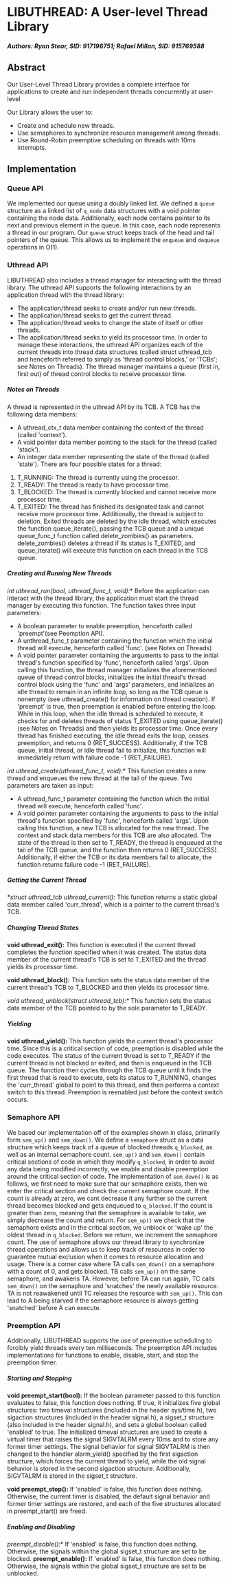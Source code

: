 # LIBUTHREAD: A User-level Thread Library
##### Authors: _Ryan Stear, SID: 917196751; Rafael Millan, SID: 915769588_

## Abstract
Our User-Level Thread Library provides a complete interface for
applications to create and run independent threads concurrently at user-level

Our Library allows the user to:
- Create and schedule new threads.
- Use semaphores to synchronize resource management among threads.
- Use Round-Robin preemptive scheduling on threads with 10ms interrupts.

## Implementation

### Queue API
We implemented our queue using a doubly linked list. We defined a `queue`
structure as a linked list of `q_node` data structures with a void pointer
containing the node data. Additionally, each node contains pointer to its next
and previous element in the queue. In this case, each node represents a thread
in our program. Our `queue` struct keeps track of the head and tail pointers of
the queue. This allows us to implement the `enqueue` and `dequeue` operations
in O(1).

### Uthread API
LIBUTHREAD also includes a thread manager for interacting with the thread
library. The uthread API supports the following interactions by an application
thread with the thread library:
* The application/thread seeks to create and/or run new threads.
* The application/thread seeks to get the current thread.
* The application/thread seeks to change the state of itself or other threads.
* The application/thread seeks to yield its processor time.
In order to manage these interactions, the uthread API organizes each of the
current threads into thread data structures (called struct uthread_tcb and
henceforth referred to simply as 'thread control blocks,' or 'TCBs'; see Notes
on Threads). The thread manager maintains a queue (first in, first out) of
thread control blocks to receive processor time.

##### Notes on Threads
A thread is represented in the uthread API by its TCB. A TCB has the following
data members:
* A uthread_ctx_t data member containing the context of the thread (called
  'context').
* A void pointer data member pointing to the stack for the thread (called
  'stack').
* An integer data member representing the state of the thread (called 'state').
There are four possible states for a thread:
1. T_RUNNING: The thread is currently using the processor.
2. T_READY: The thread is ready to have processor time.
3. T_BLOCKED: The thread is currently blocked and cannot receive more processor
   time.
4. T_EXITED: The thread has finished its designated task and cannot receive
more processor time. Additionally, the thread is subject to deletion.
Exited threads are deleted by the idle thread, which executes the function
queue_iterate(), passing the TCB queue and a unique queue_func_t function
called delete_zombies() as parameters. delete_zombies() deletes a thread if its
status is T_EXITED, and queue_iterate() will execute this function on each
thread in the TCB queue.

##### Creating and Running New Threads
**int uthread_run(bool, uthread_func_t, void*):**
Before the application can interact with the thread library, the application
must start the thread manager by executing this function. The function takes
three input parameters:
* A boolean parameter to enable preemption, henceforth called 'preempt'(see
	Peemption API).
* A unthread_func_t parameter containing the function which the initial thread
  will execute, henceforth called 'func'. (see Notes on Threads)
* A void pointer parameter containing the arguments to pass to the initial
  thread's function specified by 'func', henceforth called 'args'.
Upon calling this function, the thread manager initializes the aforementioned
queue of thread control blocks, initializes the initial thread's thread control
block using the 'func' and 'args' parameters, and initializes an idle thread to
remain in an infinite loop, so long as the TCB queue is nonempty (see
uthread_create() for information on thread creation). If 'preempt' is true,
then preemption is enabled before entering the loop. While in this loop, when
the idle thread is scheduled to execute, it checks for and deletes threads of
status T_EXITED using queue_iterate() (see Notes on Threads) and then yields
its processor time. Once every thread has finished executing, the idle thread
exits the loop, ceases preemption, and returns 0 (RET_SUCCESS). Additionally,
if the TCB queue, initial thread, or idle thread fail to initialize, this
function will immediately return with failure code -1 (RET_FAILURE).

**int uthread_create(uthread_func_t, void*):**
This function creates a new thread and enqueues the new thread at the tail of
the queue. Two parameters are taken as input:
* A uthread_func_t parameter containing the function which the initial thread
  will execute, henceforth called 'func'.
* A void pointer parameter containing the arguments to pass to the initial
  thread's function specified by 'func', henceforth called 'args'.
Upon calling this function, a new TCB is allocated for the new thread. The
context and stack data members for this TCB are also allocated. The state of
the thread is then set to T_READY, the thread is enqueued at the tail of the
TCB queue, and the function then returns 0 (RET_SUCCESS). Additionally, if
either the TCB or its data members fail to allocate, the function returns
failure code -1 (RET_FAILURE).

##### Getting the Current Thread
**struct uthread_tcb *uthread_current():**
This function returns a static global data member called 'curr_thread', which
is a pointer to the current thread's TCB.

##### Changing Thread States
**void uthread_exit():**
This function is executed if the current thread completes the function
specified when it was created. The status data member of the current thread's
TCB is set to T_EXITED and the thread yields its processor time.

**void uthread_block():**
This function sets the status data member of the current thread's TCB to
T_BLOCKED and then yields its processor time.

**void uthread_unblock(struct uthread_tcb*):**
This function sets the status data member of the TCB pointed to by the sole
parameter to T_READY.

##### Yielding
**void uthread_yield():**
This function yields the current thread's processor time. Since this is a
critical section of code, preemption is disabled while the code executes. The
status of the current thread is set to T_READY if the current thread is not
blocked or exited, and then is enqueued in the TCB queue. The function then
cycles through the TCB queue until it finds the first thread that is read to
execute, sets its status to T_RUNNING, changes the 'curr_thread' global to
point to this thread, and then performs a context switch to this thread.
Preemption is reenabled just before the context switch occurs.

### Semaphore API
We based our implementation off of the examples shown in class, primarily form
`sem_up()` and `sem_down()`. We define a `semaphore` struct as a data structure
which keeps track of a queue of blocked threads `q_blocked`, as well as an
internal semaphore count. `sem_up()` and `sem_down()` contain critical sections
of code in which they modify `q_blocked`, in order to avoid any data being
modified incorrectly, we enable and disable preemption around the critical
section of code. The implementation of `sem_down()` is as follows, we first
need to make sure that our semaphore exists, then we enter the critical section
and check the current semaphore count. If the count is already at zero, we cant
decrease it any further so the current thread becomes blocked and gets enqueued
to `q_blocked`. If the count is greater than zero, meaning that the semaphore
is available to take, we simply decrease the count and return. For `sem_up()`
we check that the semaphore exists and in the critical section, we unblock or
'wake up' the oldest thread in `q_blocked`. Before we return, we increment the
semaphore count. The use of semaphore allows our thread library to synchronize
thread operations and allows us to keep track of resources in order to
guarantee mutual exclusion when it comes to resource allocation and usage.
There is a corner case where TA calls `sem_down()` on a semaphore with a count
of 0, and gets blocked. TB calls `sem_up()` on the same semaphore, and awakens
TA. However, before TA can run again, TC calls `sem_down()` on the semaphore
and 'snatches' the newly available resource. TA is not reawakened until TC
releases the resource with `sem_up()`. This can lead to A being starved if the
semaphore resource is always getting 'snatched' before A can execute.

### Preemption API
Additionally, LIBUTHREAD supports the use of preemptive scheduling to forcibly
yield threads every ten milliseconds. The preemption API includes
implementations for functions to enable, disable, start, and stop the
preemption timer.

##### Starting and Stopping
**void preempt_start(bool):**
If the boolean parameter passed to this function evaluates to false, this
function does nothing. If true, it initializes five global structures: two
timeval structures (included in the header sys/time.h), two sigaction
structures (included in the header signal.h), a sigset_t structure (also
included in the header signal.h), and sets a global boolean called 'enabled' to
true. The initialized timeval structures are used to create a virtual timer
that raises the signal SIGVTALRM every 10ms and to store any former timer
settings. The signal behavior for signal SIGVTALRM is then changed to the
handler alarm_yield() specified by the first sigaction structure, which forces
the current thread to yield, while the old signal behavior is stored in the
second sigaction structure. Additionally, SIGVTALRM is stored in the sigset_t
structure.

**void preempt_stop():**
If 'enabled' is false, this function does nothing. Otherwise, the current timer
is disabled, the default signal behavior and former timer settings are
restored, and each of the five structures allocated in preempt_start() are
freed.

##### Enabling and Disabling
**preempt_disable*():**
If 'enabled' is false, this function does nothing. Otherwise, the signals
within the global sigset_t structure are set to be blocked.
**preempt_enable():**
If 'enabled' is false, this function does nothing. Otherwise, the signals
within the global sigset_t structure are set to be unblocked.
